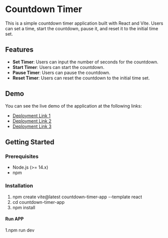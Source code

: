 # Countdown Timer

This is a simple countdown timer application built with React and Vite. Users can set a time, start the countdown, pause it, and reset it to the initial time set.

## Features

- **Set Timer**: Users can input the number of seconds for the countdown.
- **Start Timer**: Users can start the countdown.
- **Pause Timer**: Users can pause the countdown.
- **Reset Timer**: Users can reset the countdown to the initial time set.

## Demo

You can see the live demo of the application at the following links:
- [Deployment Link 1](countdown-timer-udg7.vercel.app)
- [Deployment Link 2](countdown-timer-udg7-git-main-henry-s-projects-59f57949.vercel.app)
- [Deployment Link 3](countdown-timer-udg7-jabnqc8qu-henry-s-projects-59f57949.vercel.app)

## Getting Started

### Prerequisites

- Node.js (>= 14.x)
- npm

### Installation

1. npm create vite@latest countdown-timer-app --template react
2. cd countdown-timer-app
3. npm install

#### Run APP
1.npm run dev

